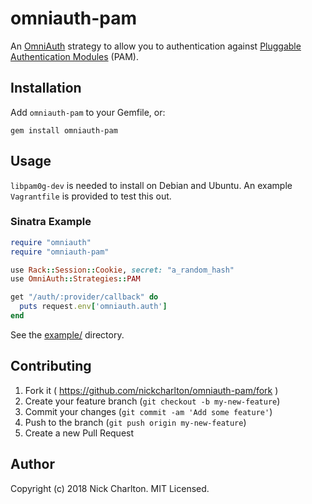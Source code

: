 # omniauth-pam

An [OmniAuth][] strategy to allow you to authentication against
[Pluggable Authentication Modules][pam] (PAM).

## Installation

Add `omniauth-pam` to your Gemfile, or:

```
gem install omniauth-pam
```

## Usage

`libpam0g-dev` is needed to install on Debian and Ubuntu. An example
`Vagrantfile` is provided to test this out.

### Sinatra Example

```ruby
require "omniauth"
require "omniauth-pam"

use Rack::Session::Cookie, secret: "a_random_hash"
use OmniAuth::Strategies::PAM

get "/auth/:provider/callback" do
  puts request.env['omniauth.auth']
end
```

See the [example/][] directory.

## Contributing

1. Fork it ( https://github.com/nickcharlton/omniauth-pam/fork )
2. Create your feature branch (`git checkout -b my-new-feature`)
3. Commit your changes (`git commit -am 'Add some feature'`)
4. Push to the branch (`git push origin my-new-feature`)
5. Create a new Pull Request

## Author

Copyright (c) 2018 Nick Charlton. MIT Licensed.

[OmniAuth]: https://github.com/omniauth/omniauth
[pam]: https://en.wikipedia.org/wiki/Pluggable_authentication_module<Paste>
[example/]: /example
